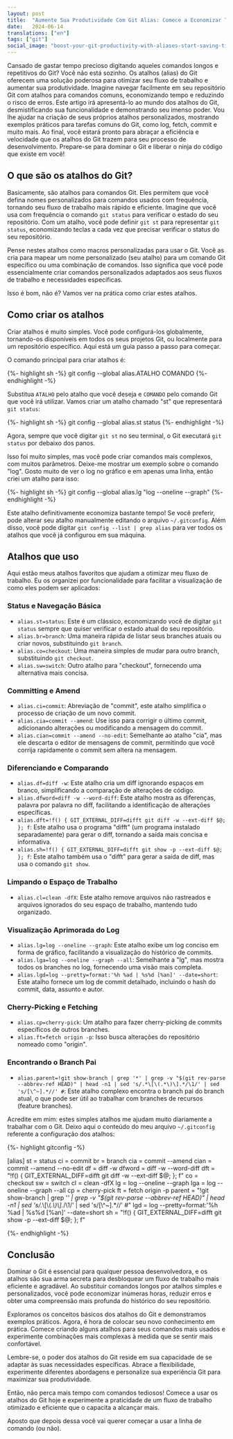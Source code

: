 ```yaml
---
layout: post
title:  "Aumente Sua Produtividade Com Git Alias: Comece a Economizar Tempo Hoje!"
date:   2024-06-14
translations: ["en"]
tags: ["git"]
social_image: "boost-your-git-productivity-with-aliases-start-saving-time-today.pt.webp"
---
```


<p class="intro"><span class="dropcap">C</span>ansado de gastar tempo precioso digitando aqueles comandos longos e repetitivos do Git? Você não está sozinho. Os atalhos (alias) do Git oferecem uma solução poderosa para otimizar seu fluxo de trabalho e aumentar sua produtividade. Imagine navegar facilmente em seu repositório Git com atalhos para comandos comuns, economizando tempo e reduzindo o risco de erros. Este artigo irá apresentá-lo ao mundo dos atalhos do Git, desmistificando sua funcionalidade e demonstrando seu imenso poder. Vou lhe ajudar na criação de seus próprios atalhos personalizados, mostrando exemplos práticos para tarefas comuns do Git, como log, fetch, commit e muito mais. Ao final, você estará pronto para abraçar a eficiência e velocidade que os atalhos do Git trazem para seu processo de desenvolvimento. Prepare-se para dominar o Git e liberar o ninja do código que existe em você!</p>

## O que são os atalhos do Git?

Basicamente, são atalhos para comandos Git. Eles permitem que você defina nomes personalizados para comandos usados ​​com frequência, tornando seu fluxo de trabalho mais rápido e eficiente. Imagine que você usa com frequência o comando `git status` para verificar o estado do seu repositório. Com um atalho, você pode definir `git st` para representar `git status`, economizando teclas a cada vez que precisar verificar o status do seu repositório.

Pense nestes atalhos como macros personalizadas para usar o Git. Você as cria para mapear um nome personalizado (seu atalho) para um comando Git específico ou uma combinação de comandos. Isso significa que você pode essencialmente criar comandos personalizados adaptados aos seus fluxos de trabalho e necessidades específicas.

Isso é bom, não é? Vamos ver na prática como criar estes atalhos.

## Como criar os atalhos

Criar atalhos é muito simples. Você pode configurá-los globalmente, tornando-os disponíveis em todos os seus projetos Git, ou localmente para um repositório específico. Aqui está um guia passo a passo para começar.

O comando principal para criar atalhos é:

{%- highlight sh -%}
git config --global alias.ATALHO COMANDO
{%- endhighlight -%}

Substitua `ATALHO` pelo atalho que você deseja e `COMANDO` pelo comando Git que você irá utilizar. Vamos criar um atalho chamado "st" que representará `git status`:

{%- highlight sh -%}
git config --global alias.st status
{%- endhighlight -%}

Agora, sempre que você digitar `git st` no seu terminal, o Git executará `git status` por debaixo dos panos.

Isso foi muito simples, mas você pode criar comandos mais complexos, com muitos parâmetros. Deixe-me mostrar um exemplo sobre o comando "log". Gosto muito de ver o log no gráfico e em apenas uma linha, então criei um atalho para isso:

{%- highlight sh -%}
git config --global alias.lg "log --oneline --graph"
{%- endhighlight -%}

Este atalho definitivamente economiza bastante tempo! Se você preferir, pode alterar seu atalho manualmente editando o arquivo `~/.gitconfig`. Além disso, você pode digitar `git config --list | grep alias` para ver todos os atalhos que você já configurou em sua máquina.

## Atalhos que uso

Aqui estão meus atalhos favoritos que ajudam a otimizar meu fluxo de trabalho. Eu os organizei por funcionalidade para facilitar a visualização de como eles podem ser aplicados:

### Status e Navegação Básica

- `alias.st=status`: Este é um clássico, economizando você de digitar `git status` sempre que quiser verificar o estado atual do seu repositório.
- `alias.br=branch`: Uma maneira rápida de listar seus branches atuais ou criar novos, substituindo `git branch`.
- `alias.co=checkout`: Uma maneira simples de mudar para outro branch, substituindo `git checkout`.
- `alias.sw=switch`: Outro atalho para "checkout", fornecendo uma alternativa mais concisa.

### Committing e Amend

- `alias.ci=commit`: Abreviação de "commit", este atalho simplifica o processo de criação de um novo commit.
- `alias.cia=commit --amend`: Use isso para corrigir o último commit, adicionando alterações ou modificando a mensagem do commit.
- `alias.cian=commit --amend --no-edit`: Semelhante ao atalho "cia", mas ele descarta o editor de mensagens de commit, permitindo que você corrija rapidamente o commit sem altera na mensagem.

### Diferenciando e Comparando

- `alias.df=diff -w`: Este atalho cria um diff ignorando espaços em branco, simplificando a comparação de alterações de código.
- `alias.dfword=diff -w --word-diff`: Este atalho mostra as diferenças, palavra por palavra no diff, facilitando a identificação de alterações específicas.
- `alias.dft=!f() { GIT_EXTERNAL_DIFF=difft git diff -w --ext-diff $@; }; f`: Este atalho usa o programa "difft" (um programa instalado separadamente) para gerar o diff, tornando a saída mais concisa e informativa.
- `alias.sh=!f() { GIT_EXTERNAL_DIFF=difft git show -p --ext-diff $@; }; f`: Este atalho também usa o "difft" para gerar a saída de diff, mas usa o comando `git show`.

### Limpando o Espaço de Trabalho

- `alias.cl=clean -dfX`: Este atalho remove arquivos não rastreados e arquivos ignorados do seu espaço de trabalho, mantendo tudo organizado.

### Visualização Aprimorada do Log

- `alias.lg=log --oneline --graph`: Este atalho exibe um log conciso em forma de gráfico, facilitando a visualização do histórico de commits.
- `alias.lga=log --oneline --graph --all`: Semelhante a "lg", mas mostra todos os branches no log, fornecendo uma visão mais completa.
- `alias.lgd=log --pretty=format:'%h %ad | %s%d [%an]' --date=short`: Este atalho fornece um log de commit detalhado, incluindo o hash do commit, data, assunto e autor.

### Cherry-Picking e Fetching

- `alias.cp=cherry-pick`: Um atalho para fazer cherry-picking de commits específicos de outros branches.
- `alias.ft=fetch origin -p`: Isso busca alterações do repositório nomeado como "origin".

### Encontrando o Branch Pai

- `alias.parent=!git show-branch | grep '*' | grep -v "$(git rev-parse --abbrev-ref HEAD)" | head -n1 | sed 's/.*\[\(.*\)\].*/\1/' | sed 's/[\^~].*//' #`: Este atalho complexo encontra o branch pai do branch atual, o que pode ser útil ao trabalhar com branches de recursos (feature branches).

Acredite em mim: estes simples atalhos me ajudam muito diariamente a trabalhar com o Git. Deixo aqui o conteúdo do meu arquivo `~/.gitconfig` referente a configuração dos atalhos:

{%- highlight gitconfig -%}

[alias]
	st = status
	ci = commit
	br = branch
	cia = commit --amend
	cian = commit --amend --no-edit
	df = diff -w
	dfword = diff -w --word-diff
	dft = "!f() { GIT_EXTERNAL_DIFF=difft git diff -w --ext-diff $@; }; f"
	co = checkout
	sw = switch
	cl = clean -dfX
	lg = log --oneline --graph
	lga = log --oneline --graph --all
	cp = cherry-pick
	ft = fetch origin -p
	parent = "!git show-branch | grep '*' | grep -v \"$(git rev-parse --abbrev-ref HEAD)\" | head -n1 | sed 's/.*\\[\\(.*\\)\\].*/\\1/' | sed 's/[\\^~].*//' #"
	lgd = log --pretty=format:'%h %ad | %s%d [%an]' --date=short
	sh = "!f() { GIT_EXTERNAL_DIFF=difft git show -p --ext-diff $@; }; f"

{%- endhighlight -%}

## Conclusão

Dominar o Git é essencial para qualquer pessoa desenvolvedora, e os atalhos são sua arma secreta para desbloquear um fluxo de trabalho mais eficiente e agradável. Ao substituir comandos longos por atalhos simples e personalizados, você pode economizar inúmeras horas, reduzir erros e obter uma compreensão mais profunda do histórico do seu repositório.

Exploramos os conceitos básicos dos atalhos do Git e demonstramos exemplos práticos. Agora, é hora de colocar seu novo conhecimento em prática. Comece criando alguns atalhos para seus comandos mais usados ​​e experimente combinações mais complexas à medida que se sentir mais confortável.

Lembre-se, o poder dos atalhos do Git reside em sua capacidade de se adaptar às suas necessidades específicas. Abrace a flexibilidade, experimente diferentes abordagens e personalize sua experiência Git para maximizar sua produtividade.

Então, não perca mais tempo com comandos tediosos! Comece a usar os atalhos do Git hoje e experimente a praticidade de um fluxo de trabalho otimizado e eficiente que o capacita a alcançar mais. 

Aposto que depois dessa você vai querer começar a usar a linha de comando (ou não).